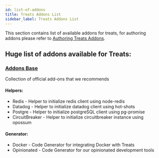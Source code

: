 ```yaml
---
id: list-of-addons
title: Treats Addons List
sidebar_label: Treats Addons List
---
```


This section contains list of available addons for treats, for authoring addons please refer to [Authoring Treats Addons][1].


## Huge list of addons available for Treats:
### [Addons Base][addons-base]
Collection of official add-ons that we recommends

#### Helpers:
- Redis - Helper to initialize redis client using node-redis
- Datadog - Helper to initialize datadog client using hot-shots
- Postgre - Helper to initialize postgreSQL client using pg-promise
- CircuitBreaker - Helper to initialize circuitbreaker instance using opossum
#### Generator:
- Docker - Code Generator for integrating Docker with Treats
- Opinionated - Code Generator for our opinionated development tools

[1]: authoring-addons/overview.html
[addons-base]: https://www.npmjs.com/package/@treats/addons-base
